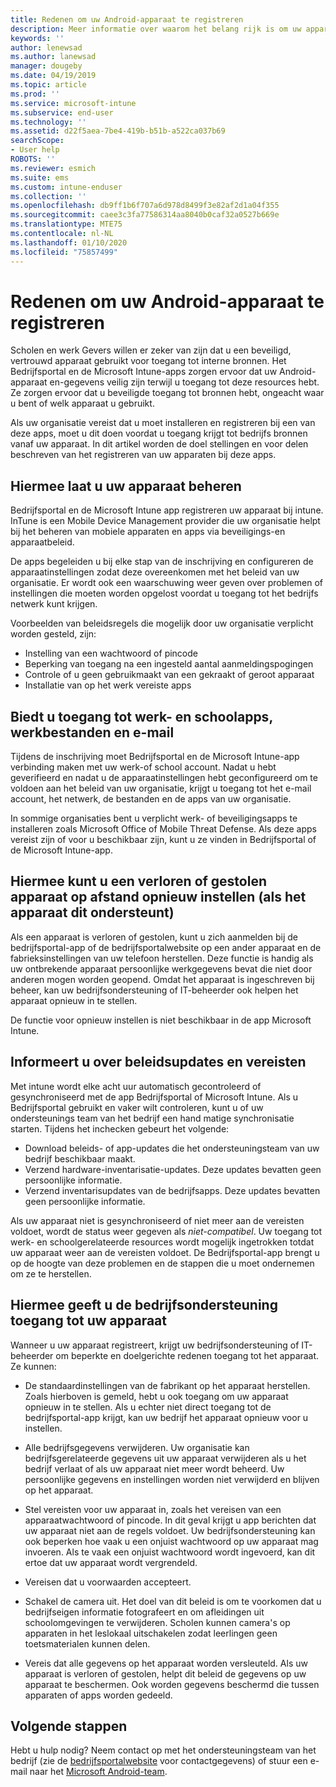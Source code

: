 ```yaml
---
title: Redenen om uw Android-apparaat te registreren
description: Meer informatie over waarom het belang rijk is om uw apparaat in te schrijven bij intune
keywords: ''
author: lenewsad
ms.author: lanewsad
manager: dougeby
ms.date: 04/19/2019
ms.topic: article
ms.prod: ''
ms.service: microsoft-intune
ms.subservice: end-user
ms.technology: ''
ms.assetid: d22f5aea-7be4-419b-b51b-a522ca037b69
searchScope:
- User help
ROBOTS: ''
ms.reviewer: esmich
ms.suite: ems
ms.custom: intune-enduser
ms.collection: ''
ms.openlocfilehash: db9ff1b6f707a6d978d8499f3e82af2d1a04f355
ms.sourcegitcommit: caee3c3fa77586314aa8040b0caf32a0527b669e
ms.translationtype: MTE75
ms.contentlocale: nl-NL
ms.lasthandoff: 01/10/2020
ms.locfileid: "75857499"
---
```

# <a name="why-enroll-your-android-device"></a>Redenen om uw Android-apparaat te registreren  

Scholen en werk Gevers willen er zeker van zijn dat u een beveiligd, vertrouwd apparaat gebruikt voor toegang tot interne bronnen. Het Bedrijfsportal en de Microsoft Intune-apps zorgen ervoor dat uw Android-apparaat en-gegevens veilig zijn terwijl u toegang tot deze resources hebt. Ze zorgen ervoor dat u beveiligde toegang tot bronnen hebt, ongeacht waar u bent of welk apparaat u gebruikt. 

Als uw organisatie vereist dat u moet installeren en registreren bij een van deze apps, moet u dit doen voordat u toegang krijgt tot bedrijfs bronnen vanaf uw apparaat. In dit artikel worden de doel stellingen en voor delen beschreven van het registreren van uw apparaten bij deze apps.  

## <a name="gets-your-device-managed"></a>Hiermee laat u uw apparaat beheren  
 Bedrijfsportal en de Microsoft Intune app registreren uw apparaat bij intune.  InTune is een Mobile Device Management provider die uw organisatie helpt bij het beheren van mobiele apparaten en apps via beveiligings-en apparaatbeleid. 

De apps begeleiden u bij elke stap van de inschrijving en configureren de apparaatinstellingen zodat deze overeenkomen met het beleid van uw organisatie. Er wordt ook een waarschuwing weer geven over problemen of instellingen die moeten worden opgelost voordat u toegang tot het bedrijfs netwerk kunt krijgen.  

Voorbeelden van beleidsregels die mogelijk door uw organisatie verplicht worden gesteld, zijn:  
* Instelling van een wachtwoord of pincode
* Beperking van toegang na een ingesteld aantal aanmeldingspogingen
* Controle of u geen gebruikmaakt van een gekraakt of geroot apparaat
* Installatie van op het werk vereiste apps  

## <a name="gives-you-access-to-work-and-school-apps-work-files-and-email"></a>Biedt u toegang tot werk- en schoolapps, werkbestanden en e-mail  
Tijdens de inschrijving moet Bedrijfsportal en de Microsoft Intune-app verbinding maken met uw werk-of school account.  Nadat u hebt geverifieerd en nadat u de apparaatinstellingen hebt geconfigureerd om te voldoen aan het beleid van uw organisatie, krijgt u toegang tot het e-mail account, het netwerk, de bestanden en de apps van uw organisatie.  

In sommige organisaties bent u verplicht werk- of beveiligingsapps te installeren zoals Microsoft Office of Mobile Threat Defense. Als deze apps vereist zijn of voor u beschikbaar zijn, kunt u ze vinden in Bedrijfsportal of de Microsoft Intune-app.

## <a name="lets-you-remotely-reset-a-lost-or-stolen-device-if-device-supports-it"></a>Hiermee kunt u een verloren of gestolen apparaat op afstand opnieuw instellen (als het apparaat dit ondersteunt)
Als een apparaat is verloren of gestolen, kunt u zich aanmelden bij de bedrijfsportal-app of de bedrijfsportalwebsite op een ander apparaat en de fabrieksinstellingen van uw telefoon herstellen. Deze functie is handig als uw ontbrekende apparaat persoonlijke werkgegevens bevat die niet door anderen mogen worden geopend. Omdat het apparaat is ingeschreven bij beheer, kan uw bedrijfsondersteuning of IT-beheerder ook helpen het apparaat opnieuw in te stellen.  

De functie voor opnieuw instellen is niet beschikbaar in de app Microsoft Intune.  

## <a name="notifies-you-of-policy-updates-and-requirements"></a>Informeert u over beleidsupdates en vereisten
Met intune wordt elke acht uur automatisch gecontroleerd of gesynchroniseerd met de app Bedrijfsportal of Microsoft Intune. Als u Bedrijfsportal gebruikt en vaker wilt controleren, kunt u of uw ondersteunings team van het bedrijf een hand matige synchronisatie starten. Tijdens het inchecken gebeurt het volgende:  

* Download beleids- of app-updates die het ondersteuningsteam van uw bedrijf beschikbaar maakt.  
* Verzend hardware-inventarisatie-updates. Deze updates bevatten geen persoonlijke informatie.  
* Verzend inventarisupdates van de bedrijfsapps. Deze updates bevatten geen persoonlijke informatie.  

Als uw apparaat niet is gesynchroniseerd of niet meer aan de vereisten voldoet, wordt de status weer gegeven als *niet-compatibel*. Uw toegang tot werk- en schoolgerelateerde resources wordt mogelijk ingetrokken totdat uw apparaat weer aan de vereisten voldoet. De Bedrijfsportal-app brengt u op de hoogte van deze problemen en de stappen die u moet ondernemen om ze te herstellen.  


## <a name="permits-company-support-access-to-your-device"></a>Hiermee geeft u de bedrijfsondersteuning toegang tot uw apparaat
Wanneer u uw apparaat registreert, krijgt uw bedrijfsondersteuning of IT-beheerder om beperkte en doelgerichte redenen toegang tot het apparaat. Ze kunnen:  

* De standaardinstellingen van de fabrikant op het apparaat herstellen. Zoals hierboven is gemeld, hebt u ook toegang om uw apparaat opnieuw in te stellen. Als u echter niet direct toegang tot de bedrijfsportal-app krijgt, kan uw bedrijf het apparaat opnieuw voor u instellen.  

* Alle bedrijfsgegevens verwijderen. Uw organisatie kan bedrijfsgerelateerde gegevens uit uw apparaat verwijderen als u het bedrijf verlaat of als uw apparaat niet meer wordt beheerd. Uw persoonlijke gegevens en instellingen worden niet verwijderd en blijven op het apparaat.  

* Stel vereisten voor uw apparaat in, zoals het vereisen van een apparaatwachtwoord of pincode. In dit geval krijgt u app berichten dat uw apparaat niet aan de regels voldoet. Uw bedrijfsondersteuning kan ook beperken hoe vaak u een onjuist wachtwoord op uw apparaat mag invoeren. Als te vaak een onjuist wachtwoord wordt ingevoerd, kan dit ertoe dat uw apparaat wordt vergrendeld.  

* Vereisen dat u voorwaarden accepteert.  

* Schakel de camera uit. Het doel van dit beleid is om te voorkomen dat u bedrijfseigen informatie fotografeert en om afleidingen uit schoolomgevingen te verwijderen. Scholen kunnen camera's op apparaten in het leslokaal uitschakelen zodat leerlingen geen toetsmaterialen kunnen delen.  

* Vereis dat alle gegevens op het apparaat worden versleuteld. Als uw apparaat is verloren of gestolen, helpt dit beleid de gegevens op uw apparaat te beschermen. Ook worden gegevens beschermd die tussen apparaten of apps worden gedeeld. 

## <a name="next-steps"></a>Volgende stappen  

Hebt u hulp nodig? Neem contact op met het ondersteuningsteam van het bedrijf (zie de [bedrijfsportalwebsite](https://go.microsoft.com/fwlink/?linkid=2010980) voor contactgegevens) of stuur een e-mail naar het <a href="mailto:wintunedroidfbk@microsoft.com?subject=I'm having trouble installing the Company Portal app on my Android device&body=Describe the issue you're experiencing here.">Microsoft Android-team</a>.

